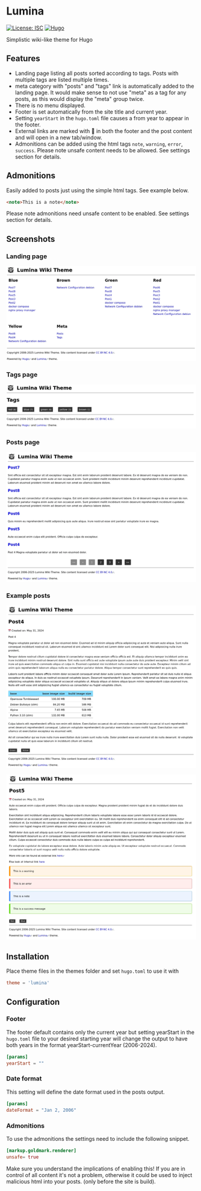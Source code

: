# Lumina

[![License: ISC](https://img.shields.io/badge/License-ISC-blue.svg)](https://opensource.org/licenses/isc)
[![Hugo](https://img.shields.io/badge/Static%20Site%20Builder-Hugo-green)](https://gohugo.io)

Simplistic wiki-like theme for Hugo

## Features

- Landing page listing all posts sorted according to tags. Posts with multiple tags are listed multiple times.
- meta category with "posts" and "tags" link is automatically added to the landing page. It would make sense to not use "meta" as a tag for any posts, as this would display the "meta" group twice.
- There is no menu displayed.
- Footer is set automatically from the site title and current year. 
- Setting `yearStart` in the `hugo.toml` file causes a from year to appear in the footer.
- External links are marked with 🔗 in both the footer and the post content and will open in a new tab/window.
- Admonitions can be added using the html tags `note`, `warning`, `error`, `success`. Please note unsafe content needs to be allowed. See settings section for details.

## Admonitions

Easily added to posts just using the simple html tags. See example below.

```html
<note>This is a note</note>
```

Please note admonitions need unsafe content to be enabled. See settings section for details.

## Screenshots

### Landing page

![Landing page](./gitimages/landing-page.webp)

### Tags page

![Tags page](./gitimages/tags-page.webp)

### Posts page

![Posts page](./gitimages/posts-page.webp)

### Example posts

![Post4](./gitimages/post4.webp)

![Post5](./gitimages/post5.webp)

## Installation

Place theme files in the themes folder and set `hugo.toml` to use it with 

```toml
theme = 'lumina'
```

## Configuration

### Footer

The footer default contains only the current year but setting yearStart in the `hugo.toml` file to your desired starting year will change the output to have both years in the format yearStart-currentYear (2006-2024).

```toml
[params]
yearStart = ""
```

### Date format

This setting will define the date format used in the posts output.

```toml
[params]
dateFormat = "Jan 2, 2006"
```

### Admonitions

To use the admonitions the settings need to include the following snippet. 

```toml
[markup.goldmark.renderer]
unsafe= true
```

Make sure you understand the implications of enabling this! If you are in control of all content it's not a problem, otherwise it could be used to inject malicious html into your posts. (only before the site is build).
